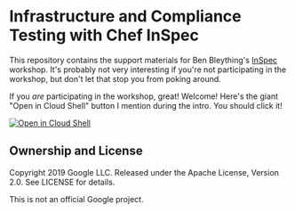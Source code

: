 Infrastructure and Compliance Testing with Chef InSpec
================================================================================

This repository contains the support materials for Ben Bleything's [InSpec]
workshop. It's probably not very interesting if you're not participating in the
workshop, but don't let that stop you from poking around.

[InSpec]: https://www.inspec.io

If you _are_ participating in the workshop, great! Welcome! Here's the giant
"Open in Cloud Shell" button I mention during the intro. You should click it!

[![Open in Cloud Shell](http://gstatic.com/cloudssh/images/open-btn.svg)](https://console.cloud.google.com/cloudshell/editor?cloudshell_git_repo=https%3A%2F%2Fgithub.com%2Fbleything%2Finspec-workshop&cloudshell_image=gcr.io%2Fossummit-2019-inspec-tutorial%2Fworkshop-cloud-shell)

Ownership and License
--------------------------------------------------------------------------------

Copyright 2019 Google LLC. Released under the Apache License, Version 2.0. See
LICENSE for details.

This is not an official Google project.

